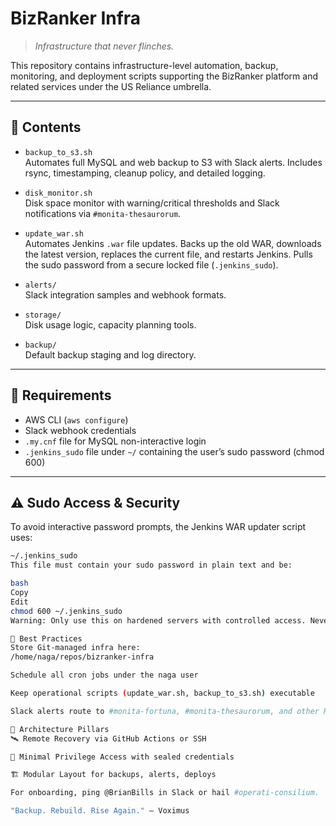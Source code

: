 # BizRanker Infra

> *Infrastructure that never flinches.*

This repository contains infrastructure-level automation, backup, monitoring, and deployment scripts supporting the BizRanker platform and related services under the US Reliance umbrella.

---

## 📁 Contents

- `backup_to_s3.sh`  
  Automates full MySQL and web backup to S3 with Slack alerts. Includes rsync, timestamping, cleanup policy, and detailed logging.

- `disk_monitor.sh`  
  Disk space monitor with warning/critical thresholds and Slack notifications via `#monita-thesaurorum`.

- `update_war.sh`  
  Automates Jenkins `.war` file updates. Backs up the old WAR, downloads the latest version, replaces the current file, and restarts Jenkins. Pulls the sudo password from a secure locked file (`.jenkins_sudo`).

- `alerts/`  
  Slack integration samples and webhook formats.

- `storage/`  
  Disk usage logic, capacity planning tools.

- `backup/`  
  Default backup staging and log directory.

---

## 🔧 Requirements

- AWS CLI (`aws configure`)
- Slack webhook credentials
- `.my.cnf` file for MySQL non-interactive login
- `.jenkins_sudo` file under `~/` containing the user’s sudo password (chmod 600)

---

## ⚠️ Sudo Access & Security

To avoid interactive password prompts, the Jenkins WAR updater script uses:
```bash
~/.jenkins_sudo
This file must contain your sudo password in plain text and be:

bash
Copy
Edit
chmod 600 ~/.jenkins_sudo
Warning: Only use this on hardened servers with controlled access. Never commit this file to Git.

🧠 Best Practices
Store Git-managed infra here:
/home/naga/repos/bizranker-infra

Schedule all cron jobs under the naga user

Keep operational scripts (update_war.sh, backup_to_s3.sh) executable

Slack alerts route to #monita-fortuna, #monita-thesaurorum, and other Roman-themed channels

🧱 Architecture Pillars
🛰️ Remote Recovery via GitHub Actions or SSH

🔐 Minimal Privilege Access with sealed credentials

🏗️ Modular Layout for backups, alerts, deploys

For onboarding, ping @BrianBills in Slack or hail #operati-consilium.

"Backup. Rebuild. Rise Again." — Voximus
